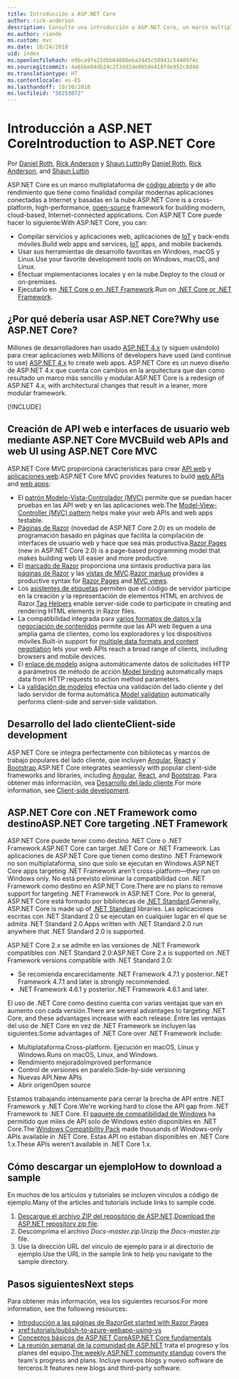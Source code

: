 ```yaml
---
title: Introducción a ASP.NET Core
author: rick-anderson
description: Consulte una introducción a ASP.NET Core, un marco multiplataforma de código abierto y de alto rendimiento que tiene como finalidad compilar modernas aplicaciones conectadas a Internet y basadas en la nube.
ms.author: riande
ms.custom: mvc
ms.date: 10/24/2018
uid: index
ms.openlocfilehash: e9bca9fe22dbb64086eba3445c50941c5440974c
ms.sourcegitcommit: 4a6bbe84db24c2f3dd2de065de418fde952c8d40
ms.translationtype: HT
ms.contentlocale: es-ES
ms.lasthandoff: 10/30/2018
ms.locfileid: "50253072"
---
```

# <a name="introduction-to-aspnet-core"></a><span data-ttu-id="c78d5-103">Introducción a ASP.NET Core</span><span class="sxs-lookup"><span data-stu-id="c78d5-103">Introduction to ASP.NET Core</span></span>

<span data-ttu-id="c78d5-104">Por [Daniel Roth](https://github.com/danroth27), [Rick Anderson](https://twitter.com/RickAndMSFT) y [Shaun Luttin](https://twitter.com/dicshaunary)</span><span class="sxs-lookup"><span data-stu-id="c78d5-104">By [Daniel Roth](https://github.com/danroth27), [Rick Anderson](https://twitter.com/RickAndMSFT), and [Shaun Luttin](https://twitter.com/dicshaunary)</span></span>

<span data-ttu-id="c78d5-105">ASP.NET Core es un marco multiplataforma de [código abierto](https://github.com/aspnet/home) y de alto rendimiento que tiene como finalidad compilar modernas aplicaciones conectadas a Internet y basadas en la nube.</span><span class="sxs-lookup"><span data-stu-id="c78d5-105">ASP.NET Core is a cross-platform, high-performance, [open-source](https://github.com/aspnet/home) framework for building modern, cloud-based, Internet-connected applications.</span></span> <span data-ttu-id="c78d5-106">Con ASP.NET Core puede hacer lo siguiente:</span><span class="sxs-lookup"><span data-stu-id="c78d5-106">With ASP.NET Core, you can:</span></span>

* <span data-ttu-id="c78d5-107">Compilar servicios y aplicaciones web, aplicaciones de [IoT](https://www.microsoft.com/internet-of-things/) y back-ends móviles.</span><span class="sxs-lookup"><span data-stu-id="c78d5-107">Build web apps and services, [IoT](https://www.microsoft.com/internet-of-things/) apps, and mobile backends.</span></span>
* <span data-ttu-id="c78d5-108">Usar sus herramientas de desarrollo favoritas en Windows, macOS y Linux.</span><span class="sxs-lookup"><span data-stu-id="c78d5-108">Use your favorite development tools on Windows, macOS, and Linux.</span></span>
* <span data-ttu-id="c78d5-109">Efectuar implementaciones locales y en la nube.</span><span class="sxs-lookup"><span data-stu-id="c78d5-109">Deploy to the cloud or on-premises.</span></span>
* <span data-ttu-id="c78d5-110">Ejecutarlo en [.NET Core o en .NET Framework](/dotnet/articles/standard/choosing-core-framework-server).</span><span class="sxs-lookup"><span data-stu-id="c78d5-110">Run on [.NET Core or .NET Framework](/dotnet/articles/standard/choosing-core-framework-server).</span></span>

## <a name="why-use-aspnet-core"></a><span data-ttu-id="c78d5-111">¿Por qué debería usar ASP.NET Core?</span><span class="sxs-lookup"><span data-stu-id="c78d5-111">Why use ASP.NET Core?</span></span>

<span data-ttu-id="c78d5-112">Millones de desarrolladores han usado [ASP.NET 4.x](/aspnet/overview) (y siguen usándolo) para crear aplicaciones web.</span><span class="sxs-lookup"><span data-stu-id="c78d5-112">Millions of developers have used (and continue to use) [ASP.NET 4.x](/aspnet/overview) to create web apps.</span></span> <span data-ttu-id="c78d5-113">ASP.NET Core es un nuevo diseño de ASP.NET 4.x que cuenta con cambios en la arquitectura que dan como resultado un marco más sencillo y modular.</span><span class="sxs-lookup"><span data-stu-id="c78d5-113">ASP.NET Core is a redesign of ASP.NET 4.x, with architectural changes that result in a leaner, more modular framework.</span></span>

[!INCLUDE[](~/includes/benefits.md)]

## <a name="build-web-apis-and-web-ui-using-aspnet-core-mvc"></a><span data-ttu-id="c78d5-114">Creación de API web e interfaces de usuario web mediante ASP.NET Core MVC</span><span class="sxs-lookup"><span data-stu-id="c78d5-114">Build web APIs and web UI using ASP.NET Core MVC</span></span>

<span data-ttu-id="c78d5-115">ASP.NET Core MVC proporciona características para crear [API web](xref:tutorials/first-web-api) y [aplicaciones web](xref:tutorials/razor-pages/index):</span><span class="sxs-lookup"><span data-stu-id="c78d5-115">ASP.NET Core MVC provides features to build [web APIs](xref:tutorials/first-web-api) and [web apps](xref:tutorials/razor-pages/index):</span></span>

* <span data-ttu-id="c78d5-116">El [patrón Modelo-Vista-Controlador (MVC)](xref:mvc/overview) permite que se puedan hacer pruebas en las API web y en las aplicaciones web.</span><span class="sxs-lookup"><span data-stu-id="c78d5-116">The [Model-View-Controller (MVC) pattern](xref:mvc/overview) helps make your web APIs and web apps testable.</span></span>
* <span data-ttu-id="c78d5-117">[Páginas de Razor](xref:razor-pages/index) (novedad de ASP.NET Core 2.0) es un modelo de programación basado en páginas que facilita la compilación de interfaces de usuario web y hace que sea más productiva.</span><span class="sxs-lookup"><span data-stu-id="c78d5-117">[Razor Pages](xref:razor-pages/index) (new in ASP.NET Core 2.0) is a page-based programming model that makes building web UI easier and more productive.</span></span>
* <span data-ttu-id="c78d5-118">El [marcado de Razor](xref:mvc/views/razor) proporciona una sintaxis productiva para las [páginas de Razor](xref:razor-pages/index) y las [vistas de MVC](xref:mvc/views/overview).</span><span class="sxs-lookup"><span data-stu-id="c78d5-118">[Razor markup](xref:mvc/views/razor) provides a productive syntax for [Razor Pages](xref:razor-pages/index) and [MVC views](xref:mvc/views/overview).</span></span>
* <span data-ttu-id="c78d5-119">Los [asistentes de etiquetas](xref:mvc/views/tag-helpers/intro) permiten que el código de servidor participe en la creación y la representación de elementos HTML en archivos de Razor.</span><span class="sxs-lookup"><span data-stu-id="c78d5-119">[Tag Helpers](xref:mvc/views/tag-helpers/intro) enable server-side code to participate in creating and rendering HTML elements in Razor files.</span></span>
* <span data-ttu-id="c78d5-120">La compatibilidad integrada para [varios formatos de datos y la negociación de contenidos](xref:web-api/advanced/formatting) permite que las API web lleguen a una amplia gama de clientes, como los exploradores y los dispositivos móviles.</span><span class="sxs-lookup"><span data-stu-id="c78d5-120">Built-in support for [multiple data formats and content negotiation](xref:web-api/advanced/formatting) lets your web APIs reach a broad range of clients, including browsers and mobile devices.</span></span>
* <span data-ttu-id="c78d5-121">El [enlace de modelo](xref:mvc/models/model-binding) asigna automáticamente datos de solicitudes HTTP a parámetros de método de acción.</span><span class="sxs-lookup"><span data-stu-id="c78d5-121">[Model binding](xref:mvc/models/model-binding) automatically maps data from HTTP requests to action method parameters.</span></span>
* <span data-ttu-id="c78d5-122">La [validación de modelos](xref:mvc/models/validation) efectúa una validación del lado cliente y del lado servidor de forma automática.</span><span class="sxs-lookup"><span data-stu-id="c78d5-122">[Model validation](xref:mvc/models/validation) automatically performs client-side and server-side validation.</span></span>

## <a name="client-side-development"></a><span data-ttu-id="c78d5-123">Desarrollo del lado cliente</span><span class="sxs-lookup"><span data-stu-id="c78d5-123">Client-side development</span></span>

<span data-ttu-id="c78d5-124">ASP.NET Core se integra perfectamente con bibliotecas y marcos de trabajo populares del lado cliente, que incluyen [Angular](xref:spa/angular), [React](xref:spa/react) y [Bootstrap](https://getbootstrap.com/).</span><span class="sxs-lookup"><span data-stu-id="c78d5-124">ASP.NET Core integrates seamlessly with popular client-side frameworks and libraries, including [Angular](xref:spa/angular), [React](xref:spa/react), and [Bootstrap](https://getbootstrap.com/).</span></span> <span data-ttu-id="c78d5-125">Para obtener más información, vea [Desarrollo del lado cliente](xref:client-side/index).</span><span class="sxs-lookup"><span data-stu-id="c78d5-125">For more information, see [Client-side development](xref:client-side/index).</span></span>

<a name="target-framework"></a>

## <a name="aspnet-core-targeting-net-framework"></a><span data-ttu-id="c78d5-126">ASP.NET Core con .NET Framework como destino</span><span class="sxs-lookup"><span data-stu-id="c78d5-126">ASP.NET Core targeting .NET Framework</span></span>

<span data-ttu-id="c78d5-127">ASP.NET Core puede tener como destino .NET Core o .NET Framework.</span><span class="sxs-lookup"><span data-stu-id="c78d5-127">ASP.NET Core can target .NET Core or .NET Framework.</span></span> <span data-ttu-id="c78d5-128">Las aplicaciones de ASP.NET Core que tienen como destino .NET Framework no son multiplataforma, sino que solo se ejecutan en Windows.</span><span class="sxs-lookup"><span data-stu-id="c78d5-128">ASP.NET Core apps targeting .NET Framework aren't cross-platform&mdash;they run on Windows only.</span></span> <span data-ttu-id="c78d5-129">No está previsto eliminar la compatibilidad con .NET Framework como destino en ASP.NET Core.</span><span class="sxs-lookup"><span data-stu-id="c78d5-129">There are no plans to remove support for targeting .NET Framework in ASP.NET Core.</span></span> <span data-ttu-id="c78d5-130">Por lo general, ASP.NET Core está formado por bibliotecas de [.NET Standard](/dotnet/standard/net-standard).</span><span class="sxs-lookup"><span data-stu-id="c78d5-130">Generally, ASP.NET Core is made up of [.NET Standard](/dotnet/standard/net-standard) libraries.</span></span> <span data-ttu-id="c78d5-131">Las aplicaciones escritas con .NET Standard 2.0 se ejecutan en cualquier lugar en el que se admita .NET Standard 2.0.</span><span class="sxs-lookup"><span data-stu-id="c78d5-131">Apps written with .NET Standard 2.0 run anywhere that .NET Standard 2.0 is supported.</span></span>

<span data-ttu-id="c78d5-132">ASP.NET Core 2.x se admite en las versiones de .NET Framework compatibles con .NET Standard 2.0:</span><span class="sxs-lookup"><span data-stu-id="c78d5-132">ASP.NET Core 2.x is supported on .NET Framework versions compatible with .NET Standard 2.0:</span></span>

* <span data-ttu-id="c78d5-133">Se recomienda encarecidamente .NET Framework 4.7.1 y posterior.</span><span class="sxs-lookup"><span data-stu-id="c78d5-133">.NET Framework 4.7.1 and later is strongly recommended.</span></span>
* <span data-ttu-id="c78d5-134">.NET Framework 4.6.1 y posterior.</span><span class="sxs-lookup"><span data-stu-id="c78d5-134">.NET Framework 4.6.1 and later.</span></span>

<span data-ttu-id="c78d5-135">El uso de .NET Core como destino cuenta con varias ventajas que van en aumento con cada versión.</span><span class="sxs-lookup"><span data-stu-id="c78d5-135">There are several advantages to targeting .NET Core, and these advantages increase with each release.</span></span> <span data-ttu-id="c78d5-136">Entre las ventajas del uso de .NET Core en vez de .NET Framework se incluyen las siguientes:</span><span class="sxs-lookup"><span data-stu-id="c78d5-136">Some advantages of .NET Core over .NET Framework include:</span></span>

* <span data-ttu-id="c78d5-137">Multiplataforma.</span><span class="sxs-lookup"><span data-stu-id="c78d5-137">Cross-platform.</span></span> <span data-ttu-id="c78d5-138">Ejecución en macOS, Linux y Windows.</span><span class="sxs-lookup"><span data-stu-id="c78d5-138">Runs on macOS, Linux, and Windows.</span></span>
* <span data-ttu-id="c78d5-139">Rendimiento mejorado</span><span class="sxs-lookup"><span data-stu-id="c78d5-139">Improved performance</span></span>
* <span data-ttu-id="c78d5-140">Control de versiones en paralelo.</span><span class="sxs-lookup"><span data-stu-id="c78d5-140">Side-by-side versioning</span></span>
* <span data-ttu-id="c78d5-141">Nuevas API.</span><span class="sxs-lookup"><span data-stu-id="c78d5-141">New APIs</span></span>
* <span data-ttu-id="c78d5-142">Abrir origen</span><span class="sxs-lookup"><span data-stu-id="c78d5-142">Open source</span></span>

<span data-ttu-id="c78d5-143">Estamos trabajando intensamente para cerrar la brecha de API entre .NET Framework y .NET Core.</span><span class="sxs-lookup"><span data-stu-id="c78d5-143">We're working hard to close the API gap from .NET Framework to .NET Core.</span></span> <span data-ttu-id="c78d5-144">El [paquete de compatibilidad de Windows](/dotnet/core/porting/windows-compat-pack) ha permitido que miles de API solo de Windows estén disponibles en .NET Core.</span><span class="sxs-lookup"><span data-stu-id="c78d5-144">The [Windows Compatibility Pack](/dotnet/core/porting/windows-compat-pack) made thousands of Windows-only APIs available in .NET Core.</span></span> <span data-ttu-id="c78d5-145">Estas API no estaban disponibles en .NET Core 1.x.</span><span class="sxs-lookup"><span data-stu-id="c78d5-145">These APIs weren't available in .NET Core 1.x.</span></span>

## <a name="how-to-download-a-sample"></a><span data-ttu-id="c78d5-146">Cómo descargar un ejemplo</span><span class="sxs-lookup"><span data-stu-id="c78d5-146">How to download a sample</span></span>

<span data-ttu-id="c78d5-147">En muchos de los artículos y tutoriales se incluyen vínculos a código de ejemplo.</span><span class="sxs-lookup"><span data-stu-id="c78d5-147">Many of the articles and tutorials include links to sample code.</span></span>

1. <span data-ttu-id="c78d5-148">[Descargue el archivo ZIP del repositorio de ASP.NET](https://codeload.github.com/aspnet/Docs/zip/master).</span><span class="sxs-lookup"><span data-stu-id="c78d5-148">[Download the ASP.NET repository zip file](https://codeload.github.com/aspnet/Docs/zip/master).</span></span>
1. <span data-ttu-id="c78d5-149">Descomprima el archivo *Docs-master.zip*.</span><span class="sxs-lookup"><span data-stu-id="c78d5-149">Unzip the *Docs-master.zip* file.</span></span>
1. <span data-ttu-id="c78d5-150">Use la dirección URL del vínculo de ejemplo para ir al directorio de ejemplo.</span><span class="sxs-lookup"><span data-stu-id="c78d5-150">Use the URL in the sample link to help you navigate to the sample directory.</span></span>

## <a name="next-steps"></a><span data-ttu-id="c78d5-151">Pasos siguientes</span><span class="sxs-lookup"><span data-stu-id="c78d5-151">Next steps</span></span>

<span data-ttu-id="c78d5-152">Para obtener más información, vea los siguientes recursos:</span><span class="sxs-lookup"><span data-stu-id="c78d5-152">For more information, see the following resources:</span></span>

* [<span data-ttu-id="c78d5-153">Introducción a las páginas de Razor</span><span class="sxs-lookup"><span data-stu-id="c78d5-153">Get started with Razor Pages</span></span>](xref:tutorials/razor-pages/razor-pages-start)
* <xref:tutorials/publish-to-azure-webapp-using-vs>
* [<span data-ttu-id="c78d5-154">Conceptos básicos de ASP.NET Core</span><span class="sxs-lookup"><span data-stu-id="c78d5-154">ASP.NET Core fundamentals</span></span>](xref:fundamentals/index)
* <span data-ttu-id="c78d5-155">[La reunión semanal de la comunidad de ASP.NET](https://live.asp.net/) trata el progreso y los planes del equipo.</span><span class="sxs-lookup"><span data-stu-id="c78d5-155">[The weekly ASP.NET community standup](https://live.asp.net/) covers the team's progress and plans.</span></span> <span data-ttu-id="c78d5-156">Incluye nuevos blogs y nuevo software de terceros.</span><span class="sxs-lookup"><span data-stu-id="c78d5-156">It features new blogs and third-party software.</span></span>
